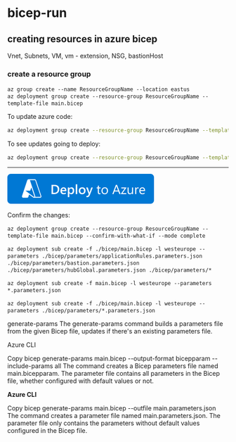 # bicep-run

## creating resources in azure bicep
Vnet, Subnets, VM, vm - extension, NSG, bastionHost

### create a resource group

```azcli
az group create --name ResourceGroupName --location eastus
az deployment group create --resource-group ResourceGroupName --template-file main.bicep
```

To update azure code:

```bash
az deployment group create --resource-group ResourceGroupName --template-file main.bicep --mode complete
```

To see updates going to deploy:
```bash
az deployment group create --resource-group ResourceGroupName --template-file main.bicep --what-if --mode complete
```
---
[![Deploy To Azure](https://raw.githubusercontent.com/Azure/azure-quickstart-templates/master/1-CONTRIBUTION-GUIDE/images/deploytoazure.svg?sanitize=true)](https://portal.azure.com/)

Confirm the changes:
```
az deployment group create --resource-group ResourceGroupName --template-file main.bicep --confirm-with-what-if --mode complete

```

```
az deployment sub create -f ./bicep/main.bicep -l westeurope --parameters ./bicep/parameters/applicationRules.parameters.json ./bicep/parameters/bastion.parameters.json ./bicep/parameters/hubGlobal.parameters.json ./bicep/parameters/*
```

```
az deployment sub create -f main.bicep -l westeurope --parameters *.parameters.json
```

```
az deployment sub create -f ./bicep/main.bicep -l westeurope --parameters ./bicep/parameters/*.parameters.json
```

generate-params
The generate-params command builds a parameters file from the given Bicep file, updates if there's an existing parameters file.

Azure CLI

Copy
bicep generate-params main.bicep --output-format bicepparam --include-params all
The command creates a Bicep parameters file named main.bicepparam. The parameter file contains all parameters in the Bicep file, whether configured with default values or not.


**Azure CLI**

Copy
bicep generate-params main.bicep --outfile main.parameters.json
The command creates a parameter file named main.parameters.json. The parameter file only contains the parameters without default values configured in the Bicep file.
